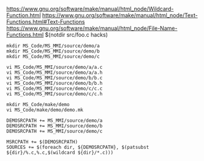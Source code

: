 https://www.gnu.org/software/make/manual/html_node/Wildcard-Function.html
https://www.gnu.org/software/make/manual/html_node/Text-Functions.html#Text-Functions
https://www.gnu.org/software/make/manual/html_node/File-Name-Functions.html
$(notdir src/foo.c hacks)

```
mkdir MS_Code/MS_MMI/source/demo/a
mkdir MS_Code/MS_MMI/source/demo/b
mkdir MS_Code/MS_MMI/source/demo/c

vi MS_Code/MS_MMI/source/demo/a/a.c
vi MS_Code/MS_MMI/source/demo/a/a.h
vi MS_Code/MS_MMI/source/demo/b/b.c
vi MS_Code/MS_MMI/source/demo/b/b.h
vi MS_Code/MS_MMI/source/demo/c/c.c
vi MS_Code/MS_MMI/source/demo/c/c.h

mkdir MS_Code/make/demo
vi MS_Code/make/demo/demo.mk
```

```
DEMOSRCPATH += MS_MMI/source/demo/a
DEMOSRCPATH += MS_MMI/source/demo/b
DEMOSRCPATH += MS_MMI/source/demo/c

MSRCPATH += $(DEMOSRCPATH)
SOURCES += $(foreach dir, ${DEMOSRCPATH}, $(patsubst ${dir}/%.c,%.c,$(wildcard ${dir}/*.c)))
```

